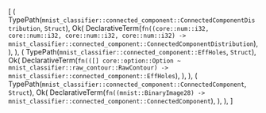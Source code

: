 [
    (
        TypePath(`mnist_classifier::connected_component::ConnectedComponentDistribution`, `Struct`),
        Ok(
            DeclarativeTerm(`fn((core::num::i32, core::num::i32, core::num::i32, core::num::i32) -> mnist_classifier::connected_component::ConnectedComponentDistribution`),
        ),
    ),
    (
        TypePath(`mnist_classifier::connected_component::EffHoles`, `Struct`),
        Ok(
            DeclarativeTerm(`fn(([] core::option::Option ~ mnist_classifier::raw_contour::RawContour) -> mnist_classifier::connected_component::EffHoles`),
        ),
    ),
    (
        TypePath(`mnist_classifier::connected_component::ConnectedComponent`, `Struct`),
        Ok(
            DeclarativeTerm(`fn((mnist::BinaryImage28) -> mnist_classifier::connected_component::ConnectedComponent`),
        ),
    ),
]
